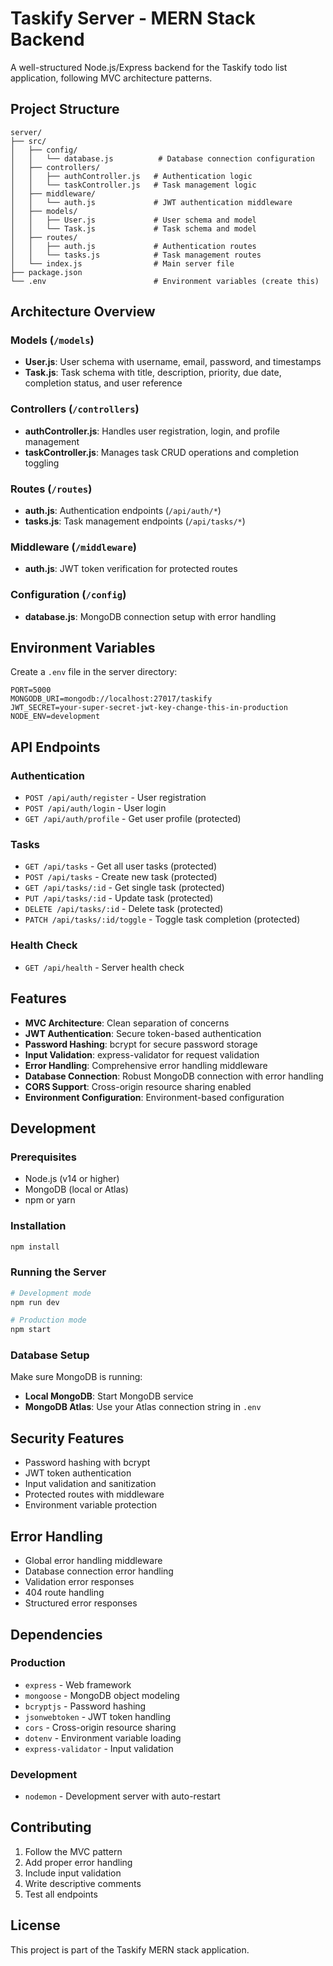 # Taskify Server - MERN Stack Backend

A well-structured Node.js/Express backend for the Taskify todo list application, following MVC architecture patterns.

## Project Structure

```
server/
├── src/
│   ├── config/
│   │   └── database.js          # Database connection configuration
│   ├── controllers/
│   │   ├── authController.js   # Authentication logic
│   │   └── taskController.js   # Task management logic
│   ├── middleware/
│   │   └── auth.js             # JWT authentication middleware
│   ├── models/
│   │   ├── User.js             # User schema and model
│   │   └── Task.js             # Task schema and model
│   ├── routes/
│   │   ├── auth.js             # Authentication routes
│   │   └── tasks.js            # Task management routes
│   └── index.js                # Main server file
├── package.json
└── .env                        # Environment variables (create this)
```

## Architecture Overview

### Models (`/models`)
- **User.js**: User schema with username, email, password, and timestamps
- **Task.js**: Task schema with title, description, priority, due date, completion status, and user reference

### Controllers (`/controllers`)
- **authController.js**: Handles user registration, login, and profile management
- **taskController.js**: Manages task CRUD operations and completion toggling

### Routes (`/routes`)
- **auth.js**: Authentication endpoints (`/api/auth/*`)
- **tasks.js**: Task management endpoints (`/api/tasks/*`)

### Middleware (`/middleware`)
- **auth.js**: JWT token verification for protected routes

### Configuration (`/config`)
- **database.js**: MongoDB connection setup with error handling

## Environment Variables

Create a `.env` file in the server directory:

```env
PORT=5000
MONGODB_URI=mongodb://localhost:27017/taskify
JWT_SECRET=your-super-secret-jwt-key-change-this-in-production
NODE_ENV=development
```

## API Endpoints

### Authentication
- `POST /api/auth/register` - User registration
- `POST /api/auth/login` - User login
- `GET /api/auth/profile` - Get user profile (protected)

### Tasks
- `GET /api/tasks` - Get all user tasks (protected)
- `POST /api/tasks` - Create new task (protected)
- `GET /api/tasks/:id` - Get single task (protected)
- `PUT /api/tasks/:id` - Update task (protected)
- `DELETE /api/tasks/:id` - Delete task (protected)
- `PATCH /api/tasks/:id/toggle` - Toggle task completion (protected)

### Health Check
- `GET /api/health` - Server health check

## Features

- **MVC Architecture**: Clean separation of concerns
- **JWT Authentication**: Secure token-based authentication
- **Password Hashing**: bcrypt for secure password storage
- **Input Validation**: express-validator for request validation
- **Error Handling**: Comprehensive error handling middleware
- **Database Connection**: Robust MongoDB connection with error handling
- **CORS Support**: Cross-origin resource sharing enabled
- **Environment Configuration**: Environment-based configuration

## Development

### Prerequisites
- Node.js (v14 or higher)
- MongoDB (local or Atlas)
- npm or yarn

### Installation
```bash
npm install
```

### Running the Server
```bash
# Development mode
npm run dev

# Production mode
npm start
```

### Database Setup
Make sure MongoDB is running:
- **Local MongoDB**: Start MongoDB service
- **MongoDB Atlas**: Use your Atlas connection string in `.env`

## Security Features

- Password hashing with bcrypt
- JWT token authentication
- Input validation and sanitization
- Protected routes with middleware
- Environment variable protection

## Error Handling

- Global error handling middleware
- Database connection error handling
- Validation error responses
- 404 route handling
- Structured error responses

## Dependencies

### Production
- `express` - Web framework
- `mongoose` - MongoDB object modeling
- `bcryptjs` - Password hashing
- `jsonwebtoken` - JWT token handling
- `cors` - Cross-origin resource sharing
- `dotenv` - Environment variable loading
- `express-validator` - Input validation

### Development
- `nodemon` - Development server with auto-restart

## Contributing

1. Follow the MVC pattern
2. Add proper error handling
3. Include input validation
4. Write descriptive comments
5. Test all endpoints

## License

This project is part of the Taskify MERN stack application.
